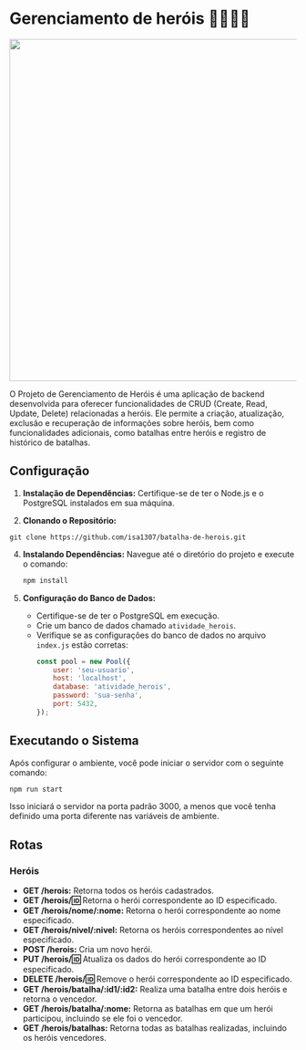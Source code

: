 # Gerenciamento de heróis 🦸‍♀️🦸‍♂️
<div align="center">
  <img width="600" src="https://github.com/isa1307/batalha-de-herois/assets/125027572/a5055d9b-c223-46c0-abb3-b61720d6b287/">
</div>

O Projeto de Gerenciamento de Heróis é uma aplicação de backend desenvolvida para oferecer funcionalidades de CRUD (Create, Read, Update, Delete) relacionadas a heróis. Ele permite a criação, atualização, exclusão e recuperação de informações sobre heróis, bem como funcionalidades adicionais, como batalhas entre heróis e registro de histórico de batalhas.

## Configuração

1. **Instalação de Dependências:**
   Certifique-se de ter o Node.js e o PostgreSQL instalados em sua máquina.

2. **Clonando o Repositório:**
  ```
 git clone https://github.com/isa1307/batalha-de-herois.git
```
  

4. **Instalando Dependências:**
   Navegue até o diretório do projeto e execute o comando:
   ```bash
   npm install
   ```

5. **Configuração do Banco de Dados:**
   - Certifique-se de ter o PostgreSQL em execução.
   - Crie um banco de dados chamado `atividade_herois`.
   - Verifique se as configurações do banco de dados no arquivo `index.js` estão corretas:
     ```javascript
     const pool = new Pool({
         user: 'seu-usuario',
         host: 'localhost',
         database: 'atividade_herois',
         password: 'sua-senha',
         port: 5432,
     });
     ```

## Executando o Sistema

Após configurar o ambiente, você pode iniciar o servidor com o seguinte comando:

```bash
npm run start
```

Isso iniciará o servidor na porta padrão 3000, a menos que você tenha definido uma porta diferente nas variáveis de ambiente.

## Rotas

### Heróis

- **GET /herois:** Retorna todos os heróis cadastrados.
- **GET /herois/:id:** Retorna o herói correspondente ao ID especificado.
- **GET /herois/nome/:nome:** Retorna o herói correspondente ao nome especificado.
- **GET /herois/nivel/:nivel:** Retorna os heróis correspondentes ao nível especificado.
- **POST /herois:** Cria um novo herói.
- **PUT /herois/:id:** Atualiza os dados do herói correspondente ao ID especificado.
- **DELETE /herois/:id:** Remove o herói correspondente ao ID especificado.
- **GET /herois/batalha/:id1/:id2:** Realiza uma batalha entre dois heróis e retorna o vencedor.
- **GET /herois/batalha/:nome:** Retorna as batalhas em que um herói participou, incluindo se ele foi o vencedor.
- **GET /herois/batalhas:** Retorna todas as batalhas realizadas, incluindo os heróis vencedores.


